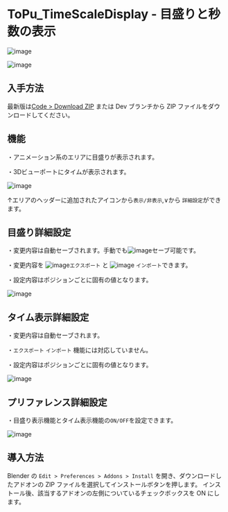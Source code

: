 # ToPu_TimeScaleDisplay - 目盛りと秒数の表示

![image](https://github.com/user-attachments/assets/2cfba2a8-46da-4f4c-ae5c-4f1b09b277e3)

![image](https://github.com/user-attachments/assets/042a6060-fd7d-4365-b408-6a9119d8130e)



## 入手方法
最新版は[Code > Download ZIP](https://github.com/http4211/ToPu_Time-Scale-Display/releases) または Dev ブランチから ZIP ファイルをダウンロードしてください。

## 機能

・アニメーション系のエリアに目盛りが表示されます。

・3Dビューポートにタイムが表示されます。

![image](https://github.com/user-attachments/assets/1326dda9-34e0-4cf3-ab1f-990d1263ec79)

↑エリアのヘッダーに追加されたアイコンから`表示/非表示`,∨から `詳細設定`ができます。

## 目盛り詳細設定

・変更内容は自動セーブされます。手動でも![image](https://github.com/user-attachments/assets/e1061473-661c-4e5d-8813-e317c7c614cf)セーブ可能です。


・変更内容を ![image](https://github.com/user-attachments/assets/b1bd18b7-750f-4494-a7ea-9fa138d51772)`エクスポート` と ![image](https://github.com/user-attachments/assets/0f1b4944-d01a-444e-9135-353fbc67c835)
`インポート`できます。

・設定内容はポジションごとに固有の値となります。

![image](https://github.com/user-attachments/assets/e2a67614-3c68-44ae-b6e8-831c28ecd565)


## タイム表示詳細設定

・変更内容は自動セーブされます。

・`エクスポート` `インポート` 機能には対応していません。

・設定内容はポジションごとに固有の値となります。

![image](https://github.com/user-attachments/assets/413000d9-82f1-4be9-8915-a7ae9d48eb1c)


## プリファレンス詳細設定
・目盛り表示機能とタイム表示機能の`ON/OFF`を設定できます。

![image](https://github.com/user-attachments/assets/0e63f0d8-22ee-4a9b-9c4b-d70640d6f866)


## 導入方法
Blender の `Edit > Preferences > Addons > Install` を開き、ダウンロードしたアドオンの ZIP ファイルを選択してインストールボタンを押します。 インストール後、該当するアドオンの左側についているチェックボックスを ON にします。

